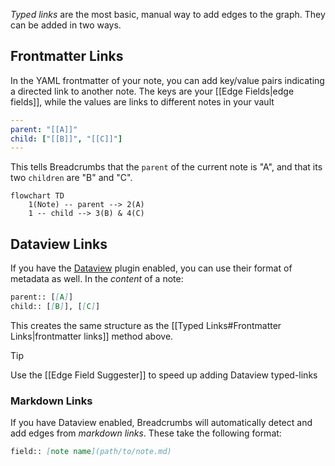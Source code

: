 _Typed links_ are the most basic, manual way to add edges to the graph. They can be added in two ways.

## Frontmatter Links

In the YAML frontmatter of your note, you can add key/value pairs indicating a directed link to another note. The keys are your [[Edge Fields|edge fields]], while the values are links to different notes in your vault

```yaml
---
parent: "[[A]]"
child: ["[[B]]", "[[C]]"]
---
```

This tells Breadcrumbs that the `parent` of the current note is "A", and that its two `children` are "B" and "C".

```mermaid
flowchart TD
	1(Note) -- parent --> 2(A)
	1 -- child --> 3(B) & 4(C)
```

## Dataview Links

If you have the [Dataview](https://github.com/blacksmithgu/obsidian-dataview) plugin enabled, you can use their format of metadata as well. In the _content_ of a note:

```md
parent:: [[A]]
child:: [[B]], [[C]]
```

This creates the same structure as the [[Typed Links#Frontmatter Links|frontmatter links]] method above.

> [!TIP]
> Use the [[Edge Field Suggester]] to speed up adding Dataview typed-links

### Markdown Links

If you have Dataview enabled, Breadcrumbs will automatically detect and add edges from _markdown links_. These take the following format:

```md
field:: [note name](path/to/note.md)
```
